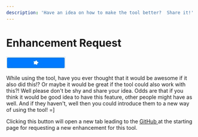 ```yaml
---
description: 'Have an idea on how to make the tool better?  Share it!'
---
```


# Enhancement Request

![Enhancement Request Button](../images/enhancement.jpg)

While using the tool, have you ever thought that it would be awesome if it also did this!?  Or maybe it would be great if the tool could also work with this?!  Well please don't be shy and share your idea.  Odds are that if you think it would be good idea to have this feature, other people might have as well.  And if they haven't, well then you could introduce them to a new way of using the tool!  =\]

Clicking this button will open a new tab leading to the [GitHub ](https://github.com/cirept/autofillReplacer/issues/new?template=feature_request.md)at the starting page for requesting a new enhancement for this tool.

